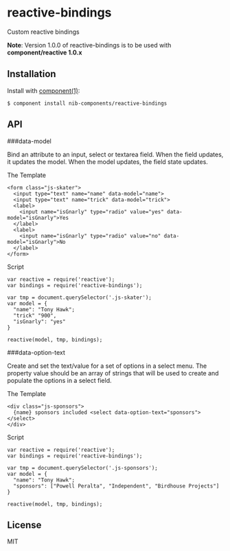 
# reactive-bindings

  Custom reactive bindings
  
  **Note**: Version 1.0.0 of reactive-bindings is to be used with **component/reactive 1.0.x**

## Installation

  Install with [component(1)](http://component.io):

    $ component install nib-components/reactive-bindings

## API

###data-model

Bind an attribute to an input, select or textarea field.
When the field updates, it updates the model. 
When the model updates, the field state updates.

The Template

	<form class="js-skater">
	  <input type="text" name="name" data-model="name">
	  <input type="text" name="trick" data-model="trick">
	  <label>
	    <input name="isGnarly" type="radio" value="yes" data-model="isGnarly">Yes
	  </label>
	  <label>
	    <input name="isGnarly" type="radio" value="no" data-model="isGnarly">No
	  </label>
	</form>

Script

	var reactive = require('reactive');
	var bindings = require('reactive-bindings');
	
	var tmp = document.querySelector('.js-skater');
	var model = {
	  "name": "Tony Hawk";
	  "trick" "900",
	  "isGnarly": "yes"
	}
	
	reactive(model, tmp, bindings);

###data-option-text

Create and set the text/value for a set of options in a select menu.
The property value should be an array of strings that will be used to create and populate the options in a select field.

The Template

	<div class="js-sponsors">
	  {name} sponsors included <select data-option-text="sponsors"></select>
	</div>

Script

	var reactive = require('reactive');
	var bindings = require('reactive-bindings');
	
	var tmp = document.querySelector('.js-sponsors');
	var model = {
	  "name": "Tony Hawk";
	  "sponsors": ["Powell Peralta", "Independent", "Birdhouse Projects"]
	}
	
	reactive(model, tmp, bindings);

## License

  MIT

<script src="http://yandex.st/highlightjs/7.3/highlight.min.js"></script>
<link rel="stylesheet" href="http://yandex.st/highlightjs/7.3/styles/github.min.css">
<script>
  hljs.initHighlightingOnLoad();
</script>